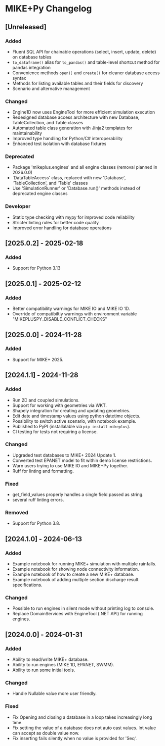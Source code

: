 # MIKE+Py Changelog

## [Unreleased]

### Added
- Fluent SQL API for chainable operations (select, insert, update, delete) on database tables
- `to_dataframe()` alias for `to_pandas()` and table-level shortcut method for pandas integration
- Convenience methods `open()` and `create()` for cleaner database access syntax
- Methods for listing available tables and their fields for discovery
- Scenario and alternative management

### Changed
- Engine1D now uses EngineTool for more efficient simulation execution
- Redesigned database access architecture with new Database, TableCollection, and Table classes
- Automated table class generation with Jinja2 templates for maintainability
- Improved type handling for Python/C# interoperability
- Enhanced test isolation with database fixtures

### Deprecated
- Package 'mikeplus.engines' and all engine classes (removal planned in 2026.0.0)
- 'DataTableAccess' class, replaced with new 'Database', 'TableCollection', and 'Table' classes
- Use 'SimulationRunner' or 'Database.run()' methods instead of deprecated engine classes

### Developer
- Static type checking with mypy for improved code reliability
- Stricter linting rules for better code quality
- Improved error handling for database operations

## [2025.0.2] - 2025-02-18

### Added
- Support for Python 3.13

## [2025.0.1] - 2025-02-12

### Added
- Better compatibility warnings for MIKE IO and MIKE IO 1D.
- Override of compatibiltiy warnings with environment variable "MIKEPLUSPY_DISABLE_CONFLICT_CHECKS"

## [2025.0.0] - 2024-11-28

### Added
- Support for MIKE+ 2025.

## [2024.1.1] - 2024-11-28

### Added
- Run 2D and coupled simulations.
- Support for working with geometries via WKT.
- Shapely integration for creating and updating geometries.
- Edit date and timestamp values using python datetime objects.
- Possibility to switch active scenario, with notebook example.
- Published to PyPI (installalable via `pip install mikeplus`).
- CI testing for tests not requiring a license.

### Changed
- Upgraded test databases to MIKE+ 2024 Update 1.
- Converted test EPANET model to fit within demo license restrictions.
- Warn users trying to use MIKE IO and MIKE+Py together.
- Ruff for linting and formatting.

### Fixed
- get_field_values properly handles a single field passed as string.
- several ruff linting errors.

### Removed
- Support for Python 3.8.

## [2024.1.0] - 2024-06-13

### Added
- Example notebook for running MIKE+ simulation with multiple rainfalls.
- Example notebook for showing node connectivity information.
- Example notebook of how to create a new MIKE+ database.
- Example notebook of adding multiple section discharge result specifications.

### Changed
- Possible to run engines in silent mode without printing log to console.
- Replace DomainServices with EngineTool (.NET API) for running engines.

## [2024.0.0] - 2024-01-31

### Added
- Ability to read/write MIKE+ database.
- Ability to run engines (MIKE 1D, EPANET, SWMM).
- Ability to run some initial tools.

### Changed
- Handle Nullable value more user friendly.

### Fixed
- Fix Opening and closing a database in a loop takes increasingly long time.
- Fix setting the value of a database does not auto cast values. Int value can accept as double value now.
- Fix inserting fails silently when no value is provided for 'Seq'.
